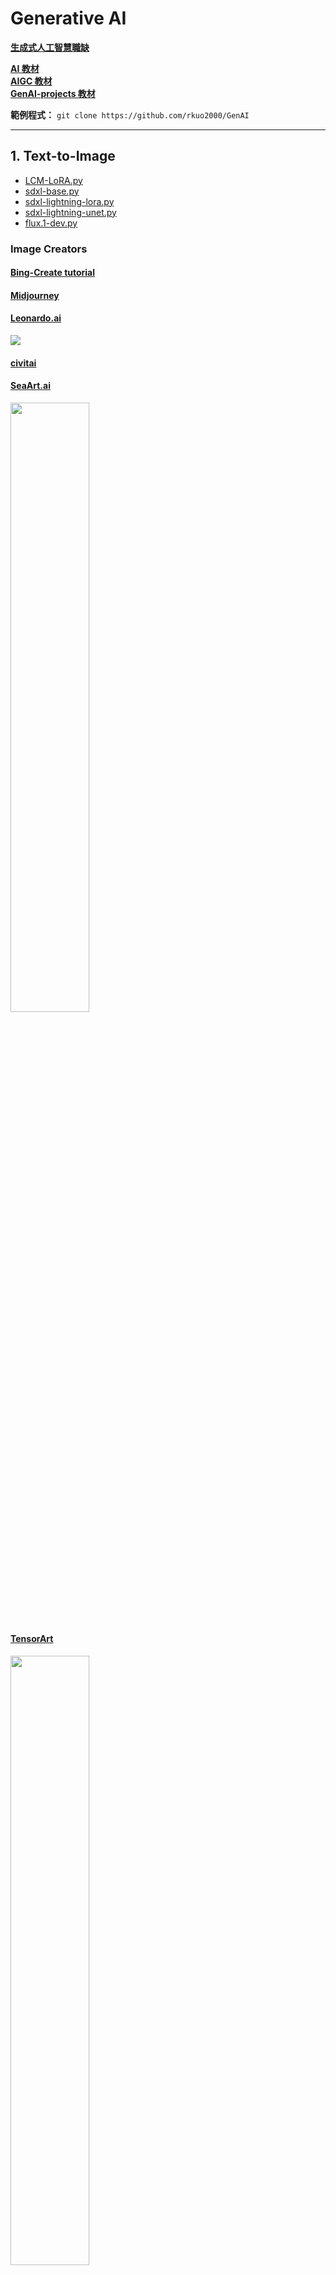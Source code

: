 # Generative AI
**[生成式人工智慧職缺](https://www.cake.me/campaigns/artificial-intelligence/jobs)** <br>

**[AI 教材](https://rkuo2000.github.io/AI-course/)**<br>
**[AIGC 教材](https://rkuo2000.github.io/AI-course/lecture/2024/08/12/AIGC.html)** <br>
**[GenAI-projects 教材](https://rkuo2000.github.io/GenAI-projects/)** <br>

**範例程式：** `git clone https://github.com/rkuo2000/GenAI`<br>

---
## 1. Text-to-Image 
* [LCM-LoRA.py](https://github.com/rkuo2000/GenAI/blob/main/Text-to-Image/lcm-lora.py)
* [sdxl-base.py](https://github.com/rkuo2000/GenAI/blob/main/Text-to-Image/sdxl-base.py)
* [sdxl-lightning-lora.py](https://github.com/rkuo2000/GenAI/blob/main/Text-to-Image/sdxl-lightning-lora.py)
* [sdxl-lightning-unet.py](https://github.com/rkuo2000/GenAI/blob/main/Text-to-Image/sdxl-lightning-unet.py) 
* [flux.1-dev.py](https://github.com/rkuo2000/GenAI/blob/main/Text-to-Image/flux.1-dev.py)

### Image Creators

#### [Bing-Create tutorial](https://rkuo2000.github.io/GenAI-projects/Bing-Create/)

#### [Midjourney](https://www.midjourney.com/home)

#### [Leonardo.ai](https://app.leonardo.ai/)
![](https://github.com/rkuo2000/GenAI/raw/main/assets/leonardo_abstract_painting_2dogs.png)

#### [civitai](https://civitai.com/)

#### [SeaArt.ai](https://www.seaart.ai/)
<p><img width="50%" height="50%" src="https://github.com/rkuo2000/GenAI/raw/main/assets/SeaArt.ai_ShamppoMix_lingerie_girl.png"></p>

#### [TensorArt](https://tensor.art/)
<p><img width="50%" height="50%" src="https://github.com/rkuo2000/GenAI/raw/main/assets/Tensor.Art_Flux_girl.png"</p>

#### [OpenArt.ai](https://openart.ai/)

#### [goenhance.ai](https://www.goenhance.ai/tutorials)
![](https://github.com/rkuo2000/GenAI/raw/main/assets/GoEnhance.ai.png)
[![](https://markdown-videos-api.jorgenkh.no/youtube/xgU0Xe8HxSE)](https://youtu.be/xgU0Xe8HxSE)

#### [fluxpro.ai](https://www.fluxpro.ai/)
[![](https://markdown-videos-api.jorgenkh.no/youtube/gZTQiyQCgUw)](https://youtu.be/gZTQiyQCgUw)

#### SD 3.5
[ComfyUI Now Supports Stable Diffusion 3.5!](https://blog.comfy.org/sd3-5-comfyui/)<br>
[![](https://markdown-videos-api.jorgenkh.no/youtube/R6dPhx96GNQ)](https://youtu.be/R6dPhx96GNQ)

---
### SwapFace online tools
1. [https://www.ismartta.com/](https://www.ismartta.com/) 
2. [https://www.vidwud.com/free-face-swap.html](https://www.vidwud.com/free-face-swap.html)
3. [https://aifaceswap.io/#face-swap-playground](https://aifaceswap.io/#face-swap-playground)
4. [https://remaker.ai/face-swap-free/](https://remaker.ai/face-swap-free/)
5. [https://www.swapface.org/](https://www.swapface.org/)

[![](https://markdown-videos-api.jorgenkh.no/youtube/qwHck8LqZUI)](https://youtu.be/qwHck8LqZUI)

---
### ComfyUI

#### [ComfyUI](https://github.com/comfyanonymous/ComfyUI)
![](https://github.com/comfyanonymous/ComfyUI/raw/master/comfyui_screenshot.png)

---
#### [本地部署Flux.1 最強文生圖大模型！ Comfyui 一鍵安裝，簡單又方便](https://www.freedidi.com/13266.html)
[![](https://markdown-videos-api.jorgenkh.no/youtube/87TwZ05SSGc)](https://youtu.be/87TwZ05SSGc)

#### Flux1-dev-fp8 model files
* download [flux1-dev-fp8.safetensors](https://huggingface.co/Kijai/flux-fp8/blob/main/flux1-dev-fp8.safetensors)<br>
* download [t5xxl_fp8_e4m3fn.safetensors](https://huggingface.co/comfyanonymous/flux_text_encoders/blob/main/t5xxl_fp8_e4m3fn.safetensors)
* download [clip_l.safetensors](https://huggingface.co/comfyanonymous/flux_text_encoders/blob/main/clip_l.safetensors)
* download [ae.safetensors](https://huggingface.co/black-forest-labs/FLUX.1-schnell/blob/main/ae.safetensors)
  
```
git clone https://github.com/comfyanonymous/ComfyUI
cd ComfyUI
mv ~/Downloads/flux1-dev-fp8.safetensors ~/ComfyUI/models/unet/
mv ~/Downloads/t5xxl_fp8_e4m3fn.safetensors ~/ComfyUI/models/clip/
mv ~/Downloads/clip_l.safetensors ~/ComfyUI/models/clip/
mv ~/Downloads/ae.safetensors ~/ComfyUI/models/vae/
python main.py
```

1. open Browser at `http:127.0.0.1:8188`<br>

2. drag flux_dev_fp8_example.png to browser window to generate the work-flow chart<br>
<p><img width="25%" height="25%" src="https://github.com/rkuo2000/GenAI/raw/main/assets/flux_dev_fp8_example.png"></p>

3. edit text in `CLIP Text Encode (Positive Prompt)`<br>
* [美圖產生提示詞](https://www.freedidi.com/13328.html)<br>

4. click `Queue Prompt` to generate image<br>

#### examples:
```
pretty Asian woman was holding the flowers in her hands, Korean Model, real photo style, full body shot.
```
<p><img width="25%" height="25%" src="https://github.com/rkuo2000/GenAI/raw/main/assets/ComfyUI_Flux1_girl_holding_flower.png"></p>

```
One girl, long hair, model, white background, white shirt, khaki Capri pants, khaki loafers, sitting on a stool, lazy pose, slightly tilting head, smiling, Asian beauty, loose-ting clothes, inting clothes , slightly raised foot, half-body shot, Canon R5 camera style, blurred background, indoor, natural light, some sunlight shining on the face，9 : 16.
```
<p><img width="25%" height="25%" src="https://github.com/rkuo2000/GenAI/raw/main/assets/ComfyUI_Flux1_longhair_girl_sitting.png"></p>

* 建築設計提示詞<br>
```
A modern office building design with 6 floors. The design language of the building is organic volume, curve design elements, natural leave or flower symbols.
```
<p>
<img width="25%" height="25%" src="https://github.com/rkuo2000/GenAI/raw/main/assets/ComfyUI_Flux1_building_01.png">
<img width="25%" height="25%" src="https://github.com/rkuo2000/GenAI/raw/main/assets/ComfyUI_Flux1_building_02.png">
</p>
<p>
<img width="25%" height="25%" src="https://github.com/rkuo2000/GenAI/raw/main/assets/ComfyUI_Flux1_building_03.png">
<img width="25%" height="25%" src="https://github.com/rkuo2000/GenAI/raw/main/assets/ComfyUI_Flux1_building_04.png">
</p>

---
### WebUI

#### [Stable Diffusion WebUI](https://github.com/AUTOMATIC1111/stable-diffusion-webui)
![](https://github.com/AUTOMATIC1111/stable-diffusion-webui/raw/master/screenshot.png)

---
### Krita
#### 安裝與 ComfyUI 工作流匯入（建築景觀與室內設計應用)
[![](https://markdown-videos-api.jorgenkh.no/youtube/Y99_C0C28UE)](https://youtu.be/k8qoo1hFPic)

#### FLUX.1[dev]模型在Krita完美整合
[![](https://markdown-videos-api.jorgenkh.no/youtube/Y99_C0C28UE)](https://youtu.be/Y99_C0C28UE)

---
## 2. Text-to-3D
**gTranslate + SDXL-Lightning + TripoSR + Blender**<br>

---
## Image-to-3D

### [Zero123+++](https://github.com/SUDO-AI-3D/zero123plus)
* [https://www.kaggle.com/code/rkuo2000/zero123plus](https://www.kaggle.com/code/rkuo2000/zero123plus)<br>
* [https://www.kaggle.com/code/rkuo2000/zero123-controlnet](https://www.kaggle.com/code/rkuo2000/zero123-controlnet)<br>

---
### [TripoSR](https://github.com/VAST-AI-Research/TripoSR)
![](https://favtutor.com/articles/wp-content/uploads/2024/03/TripoSR-Image-to-3D-Objects-Examples.gif)
**Kaggle:** [https://www.kaggle.com/code/rkuo2000/triposr](https://www.kaggle.com/code/rkuo2000/triposr)<br>

---
### Depth Pro
**Code:** [https://github.com/apple/ml-depth-pro](https://github.com/apple/ml-depth-pro)
![](https://github.com/apple/ml-depth-pro/raw/main/data/depth-pro-teaser.jpg)
**Kaggle:** [https://www.kaggle.com/code/rkuo2000/depth-pro](https://www.kaggle.com/code/rkuo2000/depth-pro)<br>

---
## 3. Text-to-Video
### [Tune-A-Video](https://github.com/showlab/Tune-A-Video)
![](https://camo.githubusercontent.com/3a1fe691700facadce50b7dd66641abdc40ce5a97b53e85091d5af0f273481a1/68747470733a2f2f74756e6561766964656f2e6769746875622e696f2f6173736574732f7465617365722e676966)

---
### [Open-VCLIP](https://github.com/wengzejia1/Open-VCLIP/)
![](https://github.com/wengzejia1/Open-VCLIP/raw/main/figures/firstpage.png)

---
### [Dynamic Scene Transformer (DyST)](https://dyst-paper.github.io/)
![](https://dyst-paper.github.io/data/model_fig.png)

---
### [Text-to-Motion-Retrieval](https://github.com/mesnico/text-to-motion-retrieval)
<p><img src="https://github.com/mesnico/text-to-motion-retrieval/raw/main/teaser/example_74.gif"></p>
<p><img src="https://github.com/mesnico/text-to-motion-retrieval/raw/main/teaser/example_243.gif"></p>

---
### [Stable Video Diffusion](https://stability.ai/news/stable-video-diffusion-open-ai-video-model)
![](https://github.com/Stability-AI/generative-models/raw/main/assets/sv4d.gif)

**[SV4D](https://github.com/Stability-AI/generative-models)** <br>
SV4D was trained to generate 40 frames (5 video frames x 8 camera views) at 576x576 resolution

---
### [Runway Gen3](https://runwayml.com/)
[![](https://markdown-videos-api.jorgenkh.no/youtube/SAxZB7wUWYo)](https://youtu.be/SAxZB7wUWYo)

[![](https://markdown-videos-api.jorgenkh.no/youtube/nByslCkykj8)](https://youtu.be/nByslCkykj8)

[Gen-3 Alpha Prompting Guide](https://help.runwayml.com/hc/en-us/articles/30586818553107-Gen-3-Alpha-Prompting-Guide)<br>

---
### [Imagine.Art](https://www.imagine.art/dashboard)<br>
<p><img width="50%" height="50%" src="https://github.com/rkuo2000/GenAI/raw/main/assets/ImagineArt_flying_cat_wearing_superman_suit.png"</p>

[![](https://markdown-videos-api.jorgenkh.no/youtube/ISufT7gYL1o)](https://youtu.be/ISufT7gYL1o)

---
### [RenderNet AI](https://rendernet.ai)
[![](https://markdown-videos-api.jorgenkh.no/youtube/QEh_VJN4ndQ)](https://youtu.be/QEh_VJN4ndQ)
[![](https://markdown-videos-api.jorgenkh.no/youtube/-1qcpu_VuVU)](https://youtu.be/-1qcpu_VuVU)

---
### SORA
[![](https://markdown-videos-api.jorgenkh.no/youtube/iVtqtu6HceI)](https://youtu.be/iVtqtu6HceI)

---
### [Meta MovieGen](https://ai.meta.com/research/movie-gen/)
[![](https://markdown-videos-api.jorgenkh.no/youtube/FHSSx4dUs7E)](https://youtu.be/FHSSx4dUs7E)

---
## 4. Text-to-Avatar
**[GAN 教材](https://rkuo2000.github.io/AI-course/lecture/2024/08/09/GAN.html)** <br>

### [HeyGen](https://www.heygen.com/)
[sample](https://app.heygen.com/share/576aab0e56ee484c91f7eb75ac2338be)<br>

### [Hedra](https://www.hedra.com/)
**[Tutorial](https://rkuo2000.github.io/GenAI-projects/Hedra/)** <br>

### [LivePortrait](https://github.com/KwaiVGI/LivePortrait)
**[Tutorial](https://rkuo2000.github.io/GenAI-projects/LivePortrait/)** <br>
![](https://github.com/KwaiVGI/LivePortrait/raw/main/assets/docs/showcase2.gif)

**[Demo](https://huggingface.co/spaces/KwaiVGI/LivePortrait)** <br>

[![](https://markdown-videos-api.jorgenkh.no/youtube/wBO0VsiWC2s)](https://youtu.be/wBO0VsiWC2s)

---
### [MuskTalk](https://github.com/TMElyralab/MuseTalk)
**[ComfyUI-MuseTalk](https://github.com/chaojie/ComfyUI-MuseTalk)** <br>
<video src=https://github.com/TMElyralab/MuseTalk/assets/163980830/b2a879c2-e23a-4d39-911d-51f0343218e4 controls preload></video>

---
### [artflow.ai](https://app.artflow.ai/)
Charactor Builder<br>
[![](https://markdown-videos-api.jorgenkh.no/youtube/EC9CqEYDS0k)](https://youtu.be/EC9CqEYDS0k)

---
## 5. Text-to-Song 

### [Suno 教學](https://rkuo2000.github.io/GenAI-projects/Suno/)

### [Tuneform](https://tuneform.com/)
[![](https://markdown-videos-api.jorgenkh.no/youtube/_VTfbR5VT4s)](https://youtu.be/_VTfbR5VT4s)

### [Specterr](https://specterr.com/)
[![](https://markdown-videos-api.jorgenkh.no/youtube/MJPuGL-aGzA)](https://youtu.be/MJPuGL-aGzA)

### [Vizzy](https://vizzy.io)
[![](https://markdown-videos-api.jorgenkh.no/youtube/gUko_GnT40g)](https://youtu.be/gUko_GnT40g)

[![](https://markdown-videos-api.jorgenkh.no/youtube/sFaMRk7TGpk)](https://youtu.be/sFaMRk7TGpk)

[![](https://markdown-videos-api.jorgenkh.no/youtube/BvsP4ivkVyM)](https://youtu.be/BvsP4ivkVyM)

---
### ChatGPT(作詞) + SunoAI(作曲) + RVC WebUI (轉換人聲)
[![](https://markdown-videos-api.jorgenkh.no/youtube/9nHbw0eUJeE)](https://youtu.be/9nHbw0eUJeE)

#### [RVC-WebUI開源專案教學](https://gogoplus.net/%E7%BF%BB%E5%94%B1%E6%9C%80%E5%A5%BD%E7%94%A8%E7%9A%84%E9%96%8B%E6%BA%90%E7%A8%8B%E5%BC%8F-rvc-webui-%E5%85%8B%E9%9A%86%E4%BD%A0%E7%9A%84%E8%81%B2%E9%9F%B3/)

**[RVC WebUI](https://github.com/RVC-Project/Retrieval-based-Voice-Conversion-WebUI)** <br>

---
## [Generative Speech](https://rkuo2000.github.io/AI-course/lecture/2024/08/09/Generative-Speech.html)
* `python gTTS.py "How are you" en` : generate gTTS.mp3
* `python gT2T.py "How are you" fr` : deep-translator 
* `python gSpeak.py "How are you" fr` : deep-translator, gTTS & Mpg123
  
---
## 6. Text-to-Speech

* **Parler TTS**: `python parler.py`
* **Bark TTA**: `python bark_en.py`, `python bark_cn.py`
* **Coqui TTS**: `python coqui_en.py`, `python coqui_zh.py`
* **text-to-speech**: `python text_to_speech.py`
* **gTTS**: `python gTTS.py "你好?" zh`
* **gTranslate**: `python gTranslate.py`
  
---
## 7. Audio-to-Text (ASR)

### webkitSpeechRecognition
**Blog:** [語音辨識API](https://programmermagazine.github.io/201310/htm/article2.html)<br>

[asr.html](https://github.com/rkuo2000/GenAI/blob/main/Audio-to-Text/asr.html)<br>

[Google Speech Demo](https://www.google.com/intl/en/chrome/demos/speech.html)<br>

---
### Whisper
* [whisper.py](https://github.com/rkuo2000/GenAI/blob/main/Audio-to-Text/whisper.py)
* [whisper-large-v3.py](https://github.com/rkuo2000/GenAI/blob/main/Audio-to-Text/whisper-large-v3.py)
* [faster-whisper.py](https://github.com/rkuo2000/GenAI/blob/main/Audio-to-Text/faster-whisper.py)
* [canary-1b.py](https://github.com/rkuo2000/GenAI/blob/main/Audio-to-Text/canary-1b.py)
<br>

* [qwen_audio.py](https://github.com/rkuo2000/GenAI/blob/main/Audio-to-Text/qwen_audio.py)
* [gemini_audio.py](https://github.com/rkuo2000/GenAI/blob/main/Audio-to-Text/gemini_audio.py)

---
### local ASR+LLM Server running on GPU
1. **run server on local PC (with GPU):** `python whisper_llm_server.py`<br>
2. **Generate audio file**: `python ../gTTS.py "Hello, how are you?" en`<br>
3. **Post Audio to Server**: `python post_audio.py`<br>

---
## 8. Text-to-Text (LLMs)

**[Large Language Models 教材](https://rkuo2000.github.io/AI-course/lecture/2024/08/15/LLM.html)** <br>
**[Prompt Engineering 教材](https://rkuo2000.github.io/AI-course/lecture/2024/08/15/Prompt-Engineering.html)** <br>

`git clone https://github.com/rkuo2000/GenAI`<br>
`cd GenAI/Text-to-Text`<br>

* `python gpt4free.py` (gpt-3.5-turbo)
* `python gpt4all_prompting.py`
* `python LLM_prompting.py`
* [colab_LLM_prompting.ipynb](https://github.com/rkuo2000/GenAI/blob/main/Text-to-Text/colab_LLM_prompting.ipynb) (on Colab T4) 

#### local LLM Server & Client
* `python llm_server.py` (on GPU)
* `python post_text.py`  (on PC)

---
### Colab running LLM Server
* [colab_pyNgrok_LLM_server](https://github.com/rkuo2000/GenAI/blob/main/Text-to-Text/colab_pyNgrok_LLM_Server.ipynb) (on Colab T4)<br>
![](https://github.com/rkuo2000/GenAI/blob/main/assets/pyngrok_LLM_Server_fastapi.png?raw=true)
* [post-text client](https://github.com/rkuo2000/GenAI/blob/main/Text-to-Text/post_text.py) (on PC)<br>
![](https://github.com/rkuo2000/GenAI/blob/main/assets/pyngrok_post_text.png?raw=true)

---
### Colab running ASR+LLM Server
1. **Open [colab](https://colab.research.google.com) to run [pyngrok_Whisper_LLM_Server.ipynb](https://github.com/rkuo2000/GenAI/blob/main/Audio-to-Text/pyngrok_Whisper_LLM_Server.ipynb)** on Colab T4
2. **Generate audio file**: `python ../gTTS.py "Hello, how are you?" en`<br>
3. **Post Audio to Server**: `python post_audio.py`<br>
![](https://github.com/rkuo2000/GenAI/blob/main/assets/post_audio.png?raw=true)

---
### [Ollama](https://ollama.com/)

#### [ollama library](https://ollama.com/library)
`ollama list`<br>
`ollama run llama3.2`<br>

#### ollama chat/generate
* `python ollama_chat.py`
* `python ollama_stream.py` (print text in streaming mode)
* `python ollama_curl.py`

#### ollama speak
* `python ollama_speak.py` (ollama generated text, gTTS to speech, then mpg123 to speak)
* `python ollama_speak_t2t.py` (ollama generated text, gTTS to speech, deep-translator to zh-TW, mpg123 to speak)

---
### [LM Studio](https://lmstudio.ai/)
![](https://github.com/rkuo2000/GenAI/blob/main/assets/LM_Studio_0.3.3.png?raw=true)

---
### [Gemini API](https://ai.google.dev/api/generate-content?hl=zh-tw)
**[get Gemini API Key](https://aistudio.google.com/app/apikey)** <br>

---
#### [gemini.html](https://github.com/rkuo2000/GenAI/blob/main/Text-to-Text/gemini.html)
![](https://github.com/rkuo2000/GenAI/blob/main/assets/Gemini_html.jpg?raw=true)  

---
#### [Gemini_Talk App 教學](https://rkuo2000.github.io/GenAI-projects/AI2_Gemini_Talk_app/)
MIT App Inventor 2 example for using Google Gemini<br>  
* Download [Gemini_Talk.aia ](https://github.com/rkuo2000/GenAI/blob/main/Gemini_Talk.aia), import to [[ai2.mit](https://ai2.appinventor.mit.edu/)](https://ai2.appinventor.mit.edu/)
  
* [Get API Key](https://aistudio.google.com/app/apikey) and put into the `blank`<br>
![](https://github.com/rkuo2000/GenAI/blob/main/assets/Gemini_Talk_edit_API_key.png?raw=true)

* Build apk, download & install to run on smartphone<br>
![](https://github.com/rkuo2000/GenAI/blob/main/assets/Gemini_Talk.jpg?raw=true)

(三星手機使用三星文字轉語音引擎應用程式, 語言設繁體中文會講不出話, 要改成簡體中文, 或使用英文）

---
## 9. LLM Fine-Tuning
**[LLM Fine-Tuning 教材](https://rkuo2000.github.io/AI-course/lecture/2024/08/17/LLM-FineTuning.html)** <br>

### PEFT
[fine-tune-gemma-7b-it-for-sentiment-analysis](https://www.kaggle.com/code/rkuo2000/fine-tune-gemma-7b-it-for-sentiment-analysis)<br>
[fine-tune-llama-3-for-sentiment-analysis](https://www.kaggle.com/code/rkuo2000/fine-tune-llama-3-for-sentiment-analysis)<br>

### LoRA
[fine-tune-gemma-models-in-keras-using-lora](https://www.kaggle.com/code/rkuo2000/fine-tune-gemma-models-in-keras-using-lora)<br>

### exmaples
* [https://www.kaggle.com/code/tommyadams/fine-tuning-tinyllama](https://www.kaggle.com/code/tommyadams/fine-tuning-tinyllama)<br>
* [https://www.kaggle.com/code/ejaz22/finetune-tinyllama-addr-extraction](https://www.kaggle.com/code/ejaz22/finetune-tinyllama-addr-extraction)<br>
* [https://www.kaggle.com/code/schock/training-tinyllama-for-tool-calling](https://www.kaggle.com/code/schock/training-tinyllama-for-tool-calling)<br>

---
## 10. Image-to-Text (VLM)

---
### examples
* [python llava-1.5-7b-hf.py](https://github.com/rkuo2000/GenAI/blob/main/Image-to-Text/llava-1.5-7b-hf.py)
* [python llava-1.6-7b-hf.py](https://github.com/rkuo2000/GenAI/blob/main/Image-to-Text/llava-1.6-7b-hf.py)
* [forence-2.py](https://github.com/rkuo2000/GenAI/blob/main/Image-to-Text/florence-2.py)
* [phi-3.5-vision.py](https://github.com/rkuo2000/GenAI/blob/main/Image-to-Text/pixtral.py)
* [pixtral.py](https://github.com/rkuo2000/GenAI/blob/main/Image-to-Text/pixtral.py)
* [llama-3.2-vision.py](https://github.com/rkuo2000/GenAI/blob/main/Image-to-Text/llama-3.2-vision.py)

---
### VLM servers
For running server, (use one of the following)<br>
1. `python llava_server.py`
2. `python llava_next_server.py`
3. `python phi3-vision_server.py`

For running client, (post image & text to VLM server)<br>
`python post_imgtxt.py images/barefeet1.jpg`<br>

---
### ASR + VLM servers
1. `python whisper_llava_server.py`
2. `python ../gTTS.py "這是什麼有名的台南美食?" zh` (TTS)<br>
3. `python post_imgau.py` (client)<br>

---
### [Gemini API](https://ai.google.dev/api/generate-content?hl=zh-tw)
* `python gemini_image.py`<br>
* `python gemini_jpg2csv.py`<br>

---
## 11. RAG 
**[RAG 教材](https://rkuo2000.github.io/AI-course/lecture/2024/08/18/RAG.html)** <br>
![](https://blogs.mathworks.com/deep-learning/files/2024/01/rag.png)

### Sampe Codes
* [https://www.kaggle.com/code/rkuo2000/langchain-rag-chromadb](https://www.kaggle.com/code/rkuo2000/langchain-rag-chromadb)
* [https://www.kaggle.com/code/rkuo2000/llm-llamaindex](https://www.kaggle.com/code/rkuo2000/llm-llamaindex) = LlamaIndex-RAG-pdf
* Langchain-RAG-text.ipynb
* Langchain-ReAct.ipynb
* LlamaIndex-RAG-pdf.ipynb
* LlamaIndex-RAG-pdf-community.ipynb
* LlamaIndex-RAG-pdf-community.py

---
### [RAG Builder](https://github.com/KruxAI/ragbuilder)

---
## 12. Agent
**[Agent 教材](https://rkuo2000.github.io/AI-course/lecture/2024/10/16/Agents.html)** <br>

### [openai/swarm](https://github.com/openai/swarm)
![](https://github.com/openai/swarm/raw/main/assets/swarm_diagram.png)

**Kaggle:** [rkuo2000/swarm-llama3-groq](https://www.kaggle.com/code/rkuo2000/swarm-llama3-groq)<br>
**Colab:** [colab_Swarm_Llama3_Groq.ipynb](https://github.com/rkuo2000/GenAI/blob/main/Agent/colab_Swarm_Llama3_Groq.ipynb)<br>

---
## 參考書籍

### [LLM 大型語言模型的絕世祕笈](https://www.tenlong.com.tw/products/9786263339293)
![](https://cf-assets2.tenlong.com.tw/products/images/000/213/023/webp/9786263339293.webp?1721374719)

* [中二技能翻譯](https://github.com/penut85420/SpellTrans) <br>
這是一個 LangChain 練習專案，透過 LLM 結合 Riot API 取得的英雄技能翻譯，以 Few-Shot Prompt 的方式獲得中二的技能翻譯。<br>
![](https://camo.githubusercontent.com/b21a9836a321a5830eccebe49abd558441d895b6f39fa6dce2f725fd0049e908/68747470733a2f2f692e696d6775722e636f6d2f386b61476e50712e706e67)

---
### [最強 AI 投資分析：打造自己的股市顧問機器人，股票趨勢分析×年報解讀×選股推薦×風險管理](https://www.tenlong.com.tw/products/9789863127727)
![](https://cf-assets2.tenlong.com.tw/products/images/000/195/999/webp/9789863127727_%E5%A4%A9%E7%93%8F.webp?1699843474)

